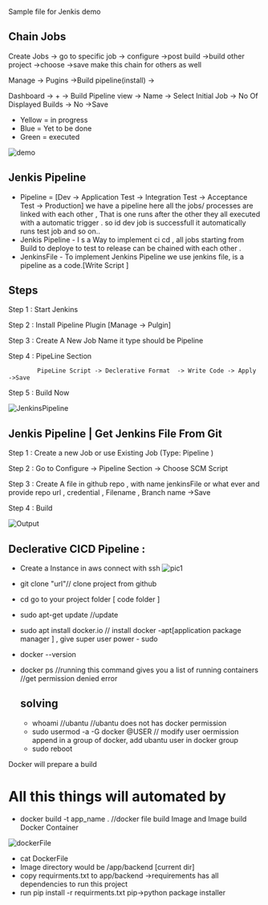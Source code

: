 Sample file for Jenkis demo
## Chain Jobs
Create Jobs -> go to specific job -> configure ->post build ->build other project ->choose ->save
make this chain for others as well

Manage -> Pugins ->Build pipeline(install) -> 

Dashboard -> + -> Build Pipeline view -> Name -> Select Initial Job -> No Of Displayed Builds -> No ->Save 

 * Yellow = in progress
 * Blue = Yet to be done
 * Green = executed

![demo](https://github.com/OliGanguly/Jenkis-Demo/assets/82031303/b42d600f-0c0e-4994-8905-691e371c1bef)

## Jenkis Pipeline
* Pipeline = [Dev -> Application Test -> Integration Test -> Acceptance Test -> Production]
  we have a pipeline here all the jobs/ processes are linked with each other , That is one runs after the other
  they all executed with a automatic trigger . so id dev job is successfull it automatically runs test job and so on..
 * Jenkis Pipeline - I s a Way to implement ci cd , all jobs starting from Build to deploye to test to release can be chained with each other .
 * JenkinsFile - To implement Jenkins Pipeline we use jenkins file, is a pipeline as a code.[Write Script ]
  ## Steps
   Step 1 : Start Jenkins

   Step 2 : Install Pipeline Plugin [Manage -> Pulgin]

   Step 3 : Create A New Job Name it type should be Pipeline

   Step 4 : PipeLine Section

            PipeLine Script -> Declerative Format  -> Write Code -> Apply ->Save

   Step 5 : Build Now

   ![JenkinsPipeline](https://github.com/OliGanguly/Jenkis-Demo/assets/82031303/f38e12d6-d08a-4bd6-85b8-756a91f8154d)

   ## Jenkis Pipeline | Get Jenkins File From Git 

   Step 1 : Create a new Job or use Existing Job (Type: Pipeline )

   Step 2 : Go to Configure -> Pipeline Section -> Choose SCM Script

   Step 3 : Create A file in github repo , with name jenkinsFile or what ever and provide  repo url , credential , Filename , Branch name ->Save 

   Step 4 : Build

   ![Output](https://github.com/OliGanguly/Jenkis-Demo/assets/82031303/0b5e4126-8a73-4dd3-b58a-a88f03725b7b)

  ## Declerative CICD Pipeline :
  * Create a Instance in aws connect with ssh
  ![pic1](https://github.com/OliGanguly/Jenkis-Demo/assets/82031303/bf5a2b10-c568-4d63-b9ae-a05bc84f6a06)

  * git clone "url"// clone project from github
  * cd go to your project folder [ code folder ]
  * sudo apt-get update //update 
  * sudo apt install docker.io // install docker -apt[application package manager ] , give super user power - sudo
  * docker --version
  * docker ps //running this command gives you a list of running containers 
    //get permission denied error
    ## solving
    * whoami //ubantu
      //ubantu does not has docker permission
    * sudo usermod -a -G docker @USER // modify user oermission append in a group of docker, add ubantu user in docker group
    * sudo reboot

 Docker will prepare a build 
 # All this things will automated by 
 * docker build -t app_name . //docker file build Image and Image build Docker Container
 
 ![dockerFile](https://github.com/OliGanguly/Jenkis-Demo/assets/82031303/17746766-d050-4256-9913-76a43dadabb2)
  
* cat DockerFile
* Image directory would be /app/backend [current dir]
* copy requirments.txt to app/backend ->requirements has all dependencies to run this project 
* run pip install -r requirments.txt pip->python package installer
  


    
   

  

   


             


